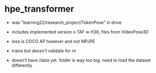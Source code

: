 # hpe_transformer


- was "learning22/research_project/TokenPose" in drive 
- includes implemented version o TAF w H36, files from VideoPose3D
- loss is COCO AP however and not MPJPE
- trains but deosn't validate for rn

- doesn't have /data yet. folder is way too big. need to load the dataset differently
